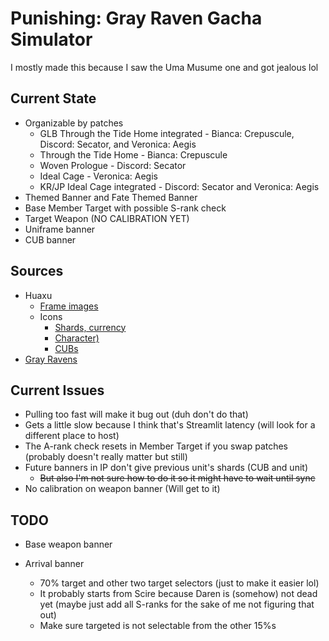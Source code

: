 # Punishing: Gray Raven Gacha Simulator
I mostly made this because I saw the Uma Musume one and got jealous lol

## Current State
- Organizable by patches
  - GLB Through the Tide Home integrated - Bianca: Crepuscule, Discord: Secator, and Veronica: Aegis
  - Through the Tide Home - Bianca: Crepuscule
  - Woven Prologue - Discord: Secator
  - Ideal Cage - Veronica: Aegis
  - KR/JP Ideal Cage integrated - Discord: Secator and Veronica: Aegis
- Themed Banner and Fate Themed Banner
- Base Member Target with possible S-rank check
- Target Weapon (NO CALIBRATION YET)
- Uniframe banner
- CUB banner

## Sources
- Huaxu
  - [Frame images](https://assets.huaxu.app/browse/cn/image/role/?layout=grid)
  - Icons
    - [Shards, currency](https://assets.huaxu.app/browse/glb/assets/product/texture/image/icontools/?layout=grid#)
    - [Character)](https://assets.huaxu.app/browse/glb/assets/product/texture/image/role/?layout=grid#)
    - [CUBs](https://assets.huaxu.app/browse/glb/assets/product/texture/image/rolepartner/?layout=grid)
- [Gray Ravens](https://grayravens.com/wiki/GRAY_RAVENS)

## Current Issues
- Pulling too fast will make it bug out (duh don't do that)
- Gets a little slow because I think that's Streamlit latency (will look for a different place to host)
- The A-rank check resets in Member Target if you swap patches (probably doesn't really matter but still)
- Future banners in IP don't give previous unit's shards (CUB and unit)
  - ~~But also I'm not sure how to do it so it might have to wait until sync~~
- No calibration on weapon banner (Will get to it)

## TODO
- Base weapon banner

- Arrival banner
  - 70% target and other two target selectors (just to make it easier lol)
  - It probably starts from Scire because Daren is (somehow) not dead yet (maybe just add all S-ranks for the sake of me not figuring that out)
  - Make sure targeted is not selectable from the other 15%s
